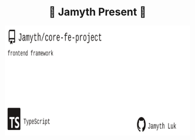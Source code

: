 <!-- built at 10/24/2024, 1:15:15 AM -->
<h1 align="center">
🎉 Jamyth Present 🎉
</h1>
<p align="center">
    <a href="https://github.com/Jamyth/core-fe-project">
        <img width="1000" height="300" src="./readme.svg" />
    </a>
</p>